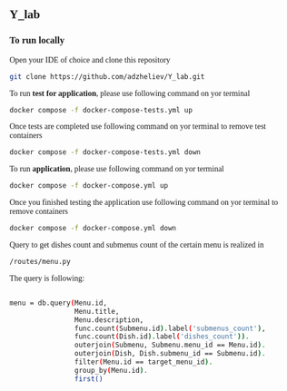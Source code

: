 <span style="font-family: Tahoma;"> 

## Y_lab

### To run locally

Open your IDE of choice and clone this repository

```bash
git clone https://github.com/adzheliev/Y_lab.git
```
To run **test for application**, please use following command on yor terminal

```bash
docker compose -f docker-compose-tests.yml up
```

Once tests are completed use following command on yor terminal to remove test containers
```bash
docker compose -f docker-compose-tests.yml down    
```

To run **application**, please use following command on yor terminal

```bash
docker compose -f docker-compose.yml up 
```
Once you finished testing the application use following command on yor terminal to remove containers
```bash
docker compose -f docker-compose.yml down    
```

Query to get dishes count and submenus count of the certain menu is realized in
```bash
/routes/menu.py
```

The query is following:
```bash

menu = db.query(Menu.id, 
                Menu.title, 
                Menu.description, 
                func.count(Submenu.id).label('submenus_count'),
                func.count(Dish.id).label('dishes_count')).
                outerjoin(Submenu, Submenu.menu_id == Menu.id).
                outerjoin(Dish, Dish.submenu_id == Submenu.id).
                filter(Menu.id == target_menu_id).
                group_by(Menu.id).
                first()
```

</span>
